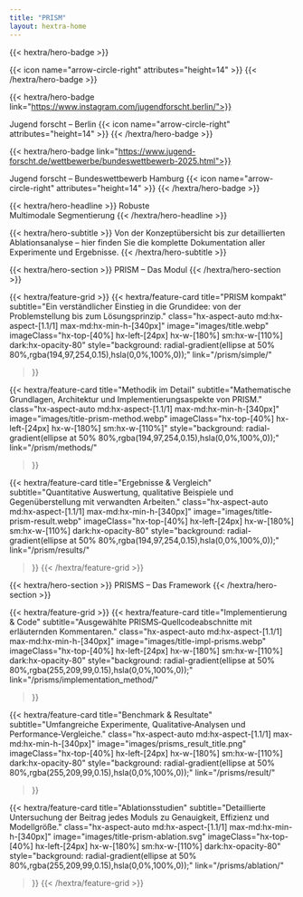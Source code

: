 ```yaml
---
title: "PRISM"
layout: hextra-home
---
```


{{< hextra/hero-badge >}}
  <div class="hx-w-2 hx-h-2 hx-rounded-full hx-bg-primary-400"></div>
  <spanEinige Artikel können KI generiert sei.</span>
  {{< icon name="arrow-circle-right" attributes="height=14" >}}
{{< /hextra/hero-badge >}}

<div class="hx-mt-2 hx-mb-2"></div>

{{< hextra/hero-badge link="https://www.instagram.com/jugendforscht.berlin/">}}
  <div class="hx-w-2 hx-h-2 hx-rounded-full hx-bg-custom-primary-400"></div>
  <span>Jugend forscht – Berlin</span>
  {{< icon name="arrow-circle-right" attributes="height=14" >}}
{{< /hextra/hero-badge >}}

<div class="hx-mt-2 hx-mb-2"></div>

{{< hextra/hero-badge link="https://www.jugend-forscht.de/wettbewerbe/bundeswettbewerb-2025.html">}}
  <div class="hx-w-2 hx-h-2 hx-rounded-full hx-bg-custom-primary-800"></div>
  <span>Jugend forscht – Bundeswettbewerb Hamburg</span>
  {{< icon name="arrow-circle-right" attributes="height=14" >}}
{{< /hextra/hero-badge >}}

<div class="hx-mt-6 hx-mb-6">

{{< hextra/hero-headline >}}
  Robuste&nbsp;<br class="hx:sm:block hx:hidden" />Multimodale Segmentierung
{{< /hextra/hero-headline >}}
</div>
<div class="hx-mb-12">
{{< hextra/hero-subtitle >}}
  Von der Konzeptübersicht bis zur detaillierten Ablationsanalyse – hier finden Sie die komplette Dokumentation aller Experimente und Ergebnisse.
{{< /hextra/hero-subtitle >}}
</div>

<div class="hx-mt-6"></div>

{{< hextra/hero-section >}}
  PRISM – Das Modul
{{< /hextra/hero-section >}}

<div class="hx-mt-6 hx-mb-6"></div>

{{< hextra/feature-grid >}}
  {{< hextra/feature-card
      title="PRISM kompakt"
      subtitle="Ein verständlicher Einstieg in die Grundidee: von der Problemstellung bis zum Lösungsprinzip."
      class="hx-aspect-auto md:hx-aspect-[1.1/1] max-md:hx-min-h-[340px]"
      image="images/title.webp"
      imageClass="hx-top-[40%] hx-left-[24px] hx-w-[180%] sm:hx-w-[110%] dark:hx-opacity-80"
      style="background: radial-gradient(ellipse at 50% 80%,rgba(194,97,254,0.15),hsla(0,0%,100%,0));"
      link="/prism/simple/"
  >}}

  {{< hextra/feature-card
      title="Methodik im Detail"
      subtitle="Mathematische Grundlagen, Architektur und Implementierungs­aspekte von PRISM."
      class="hx-aspect-auto md:hx-aspect-[1.1/1] max-md:hx-min-h-[340px]"
      image="images/title-prism-method.webp"
      imageClass="hx-top-[40%] hx-left-[24px] hx-w-[180%] sm:hx-w-[110%]"
      style="background: radial-gradient(ellipse at 50% 80%,rgba(194,97,254,0.15),hsla(0,0%,100%,0));"
      link="/prism/methods/"
  >}}

  {{< hextra/feature-card
      title="Ergebnisse & Vergleich"
      subtitle="Quantitative Auswertung, qualitative Beispiele und Gegenüberstellung mit verwandten Arbeiten."
      class="hx-aspect-auto md:hx-aspect-[1.1/1] max-md:hx-min-h-[340px]"
      image="images/title-prism-result.webp"
      imageClass="hx-top-[40%] hx-left-[24px] hx-w-[180%] sm:hx-w-[110%] dark:hx-opacity-80"
      style="background: radial-gradient(ellipse at 50% 80%,rgba(194,97,254,0.15),hsla(0,0%,100%,0));"
      link="/prism/results/"
  >}}
{{< /hextra/feature-grid >}}

<div class="hx-mt-6 hx-mb-6"></div>

{{< hextra/hero-section >}}
  PRISMS – Das Framework
{{< /hextra/hero-section >}}

<div class="hx-mt-6 hx-mb-6"></div>

{{< hextra/feature-grid >}}
  {{< hextra/feature-card
      title="Implementierung & Code"
      subtitle="Ausgewählte PRISMS‑Quellcodeabschnitte mit erläuternden Kommentaren."
      class="hx-aspect-auto md:hx-aspect-[1.1/1] max-md:hx-min-h-[340px]"
      image="images/title-impl-prisms.webp"
      imageClass="hx-top-[40%] hx-left-[24px] hx-w-[180%] sm:hx-w-[110%] dark:hx-opacity-80"
      style="background: radial-gradient(ellipse at 50% 80%,rgba(255,209,99,0.15),hsla(0,0%,100%,0));"
      link="/prisms/implementation_method/"
  >}}

  {{< hextra/feature-card
      title="Benchmark & Resultate"
      subtitle="Umfangreiche Experimente, Qualitative‑Analysen und Performance‑Vergleiche."
      class="hx-aspect-auto md:hx-aspect-[1.1/1] max-md:hx-min-h-[340px]"
      image="images/prisms_result_title.png"
      imageClass="hx-top-[40%] hx-left-[24px] hx-w-[180%] sm:hx-w-[110%] dark:hx-opacity-80"
      style="background: radial-gradient(ellipse at 50% 80%,rgba(255,209,99,0.15),hsla(0,0%,100%,0));"
      link="/prisms/result/"
  >}}

  {{< hextra/feature-card
      title="Ablations­studien"
      subtitle="Detaillierte Untersuchung der Beitrag jedes Moduls zu Genauigkeit, Effizienz und Modellgröße."
      class="hx-aspect-auto md:hx-aspect-[1.1/1] max-md:hx-min-h-[340px]"
      image="images/title-prism-ablation.svg"
      imageClass="hx-top-[40%] hx-left-[24px] hx-w-[180%] sm:hx-w-[110%] dark:hx-opacity-80"
      style="background: radial-gradient(ellipse at 50% 80%,rgba(255,209,99,0.15),hsla(0,0%,100%,0));"
      link="/prisms/ablation/"
  >}}
{{< /hextra/feature-grid >}}

